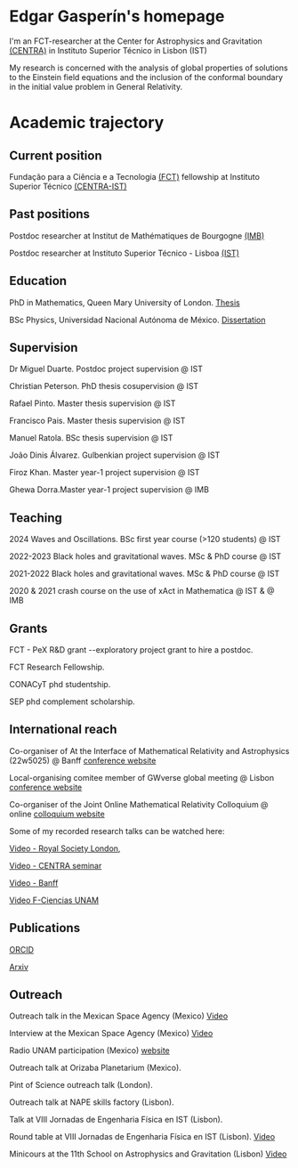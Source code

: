 # Edgar Gasperín's homepage

I'm an FCT-researcher at the Center for Astrophysics and Gravitation [(CENTRA)](https://centra.tecnico.ulisboa.pt/) in Instituto Superior Técnico in Lisbon (IST)

My research is concerned with the analysis of global properties of solutions to the Einstein field equations and the inclusion of the conformal boundary in the initial value problem in General Relativity.

# Academic trajectory

## Current position 

Fundação para a Ciência e a Tecnologia [(FCT)](https://www.fct.pt/) fellowship at Instituto Superior Técnico [(CENTRA-IST)](https://centra.tecnico.ulisboa.pt/team/?id=4674)

## Past positions

Postdoc researcher at Institut de Mathématiques de Bourgogne [(IMB)](https://math.u-bourgogne.fr/)

Postdoc researcher at Instituto Superior Técnico - Lisboa [(IST)](https://tecnico.ulisboa.pt/pt/)

## Education

PhD in Mathematics, Queen Mary University of London.
[Thesis](https://qmro.qmul.ac.uk/xmlui/handle/123456789/25820)

BSc Physics, Universidad Nacional Autónoma de México.
[Dissertation](https://repositorio.unam.mx/contenidos/411870)

## Supervision

Dr Miguel Duarte. Postdoc project supervision @ IST

Christian Peterson. PhD thesis cosupervision @ IST

Rafael Pinto. Master thesis supervision @ IST

Francisco Pais. Master thesis supervision @ IST

Manuel Ratola. BSc thesis supervision @ IST

João Dinis Álvarez. Gulbenkian project supervision @ IST

Firoz Khan. Master year-1 project supervision @ IST

Ghewa Dorra.Master year-1 project supervision @ IMB

## Teaching

2024 Waves and Oscillations. BSc first year course (>120 students) @ IST

2022-2023  Black holes and gravitational waves. MSc & PhD course @ IST

2021-2022 Black holes and gravitational waves. MSc & PhD course @ IST

2020 & 2021 crash course on the use of xAct in Mathematica @ IST & @ IMB

## Grants

FCT - PeX R&D grant --exploratory project grant to hire a postdoc.

FCT Research Fellowship.

CONACyT phd studentship.

SEP phd complement scholarship.

## International reach

Co-organiser of At the Interface of Mathematical Relativity and Astrophysics (22w5025) @ Banff [conference website](https://www.birs.ca/events/2022/5-day-workshops/22w5025)

Local-organising comitee member of GWverse global meeting @ Lisbon [conference website](https://gwverse.tecnico.ulisboa.pt/news/?id=76)

Co-organiser of the Joint Online Mathematical Relativity Colloquium @ online [colloquium website](https://jomarec.org/about-us/)

Some of my recorded research talks can be watched here:

[Video - Royal Society London](https://www.youtube.com/watch?v=yRD__WXVqN0&list=PLg7f-TkW11iX-bN_5mnvWGBdrw5ljfC8X),

[Video - CENTRA seminar](https://www.youtube.com/watch?v=E18QPZD0rsw&t=963s)

[Video - Banff](https://www.birs.ca/events/2022/5-day-workshops/22w5025/videos/watch/202204271016-GasperinGarcia.html) 

[Video F-Ciencias UNAM](https://www.facebook.com/matefcienciasunam/videos/333825669643721/)


## Publications

[ORCID](https://orcid.org/0000-0003-1170-5121)

[Arxiv](https://arxiv.org/search/?searchtype=author&query=Gasperin%2C+E)


## Outreach

Outreach talk in the Mexican Space Agency (Mexico) [Video](https://www.gob.mx/aem/videos/seminario-agujeros-negros-y-efectos-relativistas-en-viajes-espaciales-parte-i)

Interview at the Mexican Space Agency (Mexico) [Video](http://haciaelespacio.aem.gob.mx/revistadigital/articul.php?interior=989)

Radio UNAM participation (Mexico) [website](https://www.radiopodcast.unam.mx/podcast/audio/18778)

Outreach talk at Orizaba Planetarium (Mexico).

Pint of Science outreach talk (London).

Outreach talk at NAPE skills factory (Lisbon).

Talk at VIII Jornadas de Engenharia Física en IST (Lisbon).

Round table at VIII Jornadas de Engenharia Física en IST (Lisbon). [Video](https://www.youtube.com/watch?v=YA02G94OeV0)

Minicours at the 11th School on Astrophysics and Gravitation (Lisbon) [Video](https://centra.tecnico.ulisboa.pt/network/eag11)












